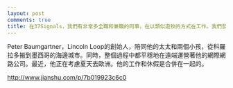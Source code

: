```yaml
---
layout: post
comments: true
title: 在37Signals，我們有非常多全職和兼職的同事，在以類似遊牧的方式在工作。我們發現，一旦人們接受並且適應了遠離紐約和芝加哥等一線城市在工作著，他麼就完全可以在全世界任何一個地方投入地工作，任何他們感興趣的城市。
---
```




Peter Baumgartner，Lincoln Loop的創始人，陪同他的太太和兩個小孩，從科羅拉多搬到墨西哥的海邊城市。同時，整個過程中都平穩地在遠端運營著他的網際網路公司。最近，他正在考慮夏天去歐洲。他的工作和休假是合併在一起的。



http://www.jianshu.com/p/7b019923c6c0

